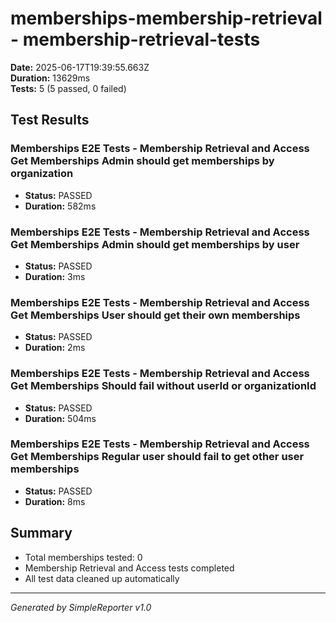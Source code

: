 # memberships-membership-retrieval - membership-retrieval-tests

**Date:** 2025-06-17T19:39:55.663Z  
**Duration:** 13629ms  
**Tests:** 5 (5 passed, 0 failed)

## Test Results


### Memberships E2E Tests - Membership Retrieval and Access Get Memberships Admin should get memberships by organization
- **Status:** PASSED
- **Duration:** 582ms



### Memberships E2E Tests - Membership Retrieval and Access Get Memberships Admin should get memberships by user
- **Status:** PASSED
- **Duration:** 3ms



### Memberships E2E Tests - Membership Retrieval and Access Get Memberships User should get their own memberships
- **Status:** PASSED
- **Duration:** 2ms



### Memberships E2E Tests - Membership Retrieval and Access Get Memberships Should fail without userId or organizationId
- **Status:** PASSED
- **Duration:** 504ms



### Memberships E2E Tests - Membership Retrieval and Access Get Memberships Regular user should fail to get other user memberships
- **Status:** PASSED
- **Duration:** 8ms



## Summary

- Total memberships tested: 0
- Membership Retrieval and Access tests completed
- All test data cleaned up automatically

---
*Generated by SimpleReporter v1.0*
